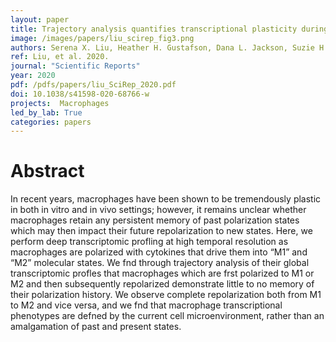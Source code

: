 ```yaml
---
layout: paper
title: Trajectory analysis quantifies transcriptional plasticity during macrophage polarization
image: /images/papers/liu_scirep_fig3.png
authors: Serena X. Liu, Heather H. Gustafson, Dana L. Jackson, Suzie H. Pun, Cole Trapnell
ref: Liu, et al. 2020.
journal: "Scientific Reports"
year: 2020
pdf: /pdfs/papers/liu_SciRep_2020.pdf
doi: 10.1038/s41598-020-68766-w
projects:  Macrophages
led_by_lab: True
categories: papers
---
```


# Abstract

In recent years, macrophages have been shown to be tremendously plastic in both in vitro and
in vivo settings; however, it remains unclear whether macrophages retain any persistent memory of
past polarization states which may then impact their future repolarization to new states. Here, we
perform deep transcriptomic profling at high temporal resolution as macrophages are polarized with
cytokines that drive them into “M1” and “M2” molecular states. We fnd through trajectory analysis
of their global transcriptomic profles that macrophages which are frst polarized to M1 or M2 and
then subsequently repolarized demonstrate little to no memory of their polarization history. We
observe complete repolarization both from M1 to M2 and vice versa, and we fnd that macrophage
transcriptional phenotypes are defned by the current cell microenvironment, rather than an
amalgamation of past and present states.
